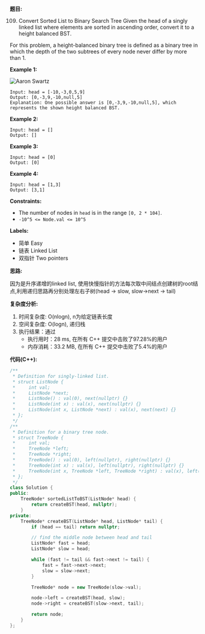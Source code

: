 **题目:**

109. Convert Sorted List to Binary Search Tree
Given the head of a singly linked list where elements are sorted in ascending order, convert it to a height balanced BST.

For this problem, a height-balanced binary tree is defined as a binary tree in which the depth of the two subtrees of every node never differ by more than 1.

**Example 1:**

![Aaron Swartz](https://assets.leetcode.com/uploads/2020/08/17/linked.jpg)

```
Input: head = [-10,-3,0,5,9]
Output: [0,-3,9,-10,null,5]
Explanation: One possible answer is [0,-3,9,-10,null,5], which represents the shown height balanced BST.
```

**Example 2:**
```
Input: head = []
Output: []
```
**Example 3:**
```
Input: head = [0]
Output: [0]
```

**Example 4:**
```
Input: head = [1,3]
Output: [3,1]
```

**Constraints:**
- The number of nodes in ```head``` is in the range ```[0, 2 * 104]```.
- ```-10^5 <= Node.val <= 10^5```

**Labels:**
- 简单 Easy
- 链表 Linked List
- 双指针 Two pointers

**思路:**

因为是升序递增的linked list, 使用快慢指针的方法每次取中间结点创建树的root结点,利用递归思路再分别处理左右子树(head -> slow, slow->next -> tail)

**复杂度分析:**
1. 时间复杂度: O(nlogn), n为给定链表长度
2. 空间复杂度: O(logn), 递归栈
3. 执行结果：通过
    - 执行用时：28 ms, 在所有 C++ 提交中击败了97.28%的用户
    - 内存消耗：33.2 MB, 在所有 C++ 提交中击败了5.4%的用户

**代码(C++):**
```C++
/**
 * Definition for singly-linked list.
 * struct ListNode {
 *     int val;
 *     ListNode *next;
 *     ListNode() : val(0), next(nullptr) {}
 *     ListNode(int x) : val(x), next(nullptr) {}
 *     ListNode(int x, ListNode *next) : val(x), next(next) {}
 * };
 */
/**
 * Definition for a binary tree node.
 * struct TreeNode {
 *     int val;
 *     TreeNode *left;
 *     TreeNode *right;
 *     TreeNode() : val(0), left(nullptr), right(nullptr) {}
 *     TreeNode(int x) : val(x), left(nullptr), right(nullptr) {}
 *     TreeNode(int x, TreeNode *left, TreeNode *right) : val(x), left(left), right(right) {}
 * };
 */
class Solution {
public:
    TreeNode* sortedListToBST(ListNode* head) {
        return createBST(head, nullptr);
    }
private:
    TreeNode* createBST(ListNode* head, ListNode* tail) {
        if (head == tail) return nullptr;

        // find the middle node between head and tail
        ListNode* fast = head;
        ListNode* slow = head;

        while (fast != tail && fast->next != tail) {
            fast = fast->next->next;
            slow = slow->next;
        }

        TreeNode* node = new TreeNode(slow->val);

        node->left = createBST(head, slow);
        node->right = createBST(slow->next, tail);

        return node;
    }
};
```
